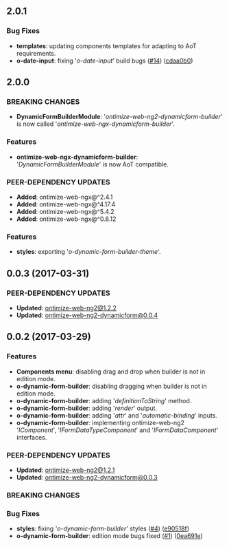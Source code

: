 ## 2.0.1

### Bug Fixes
* **templates**: updating components templates for adapting to AoT requirements.
* **o-date-input**: fixing '*o-date-input*' build bugs ([#14](https://github.com/OntimizeWeb/ontimize-web-ng2-dynamicform-builder/issues/14)) ([cdaa0b0](https://github.com/OntimizeWeb/ontimize-web-ng2-dynamicform-builder/commit/cdaa0b0))

## 2.0.0

### BREAKING CHANGES
* **DynamicFormBuilderModule**: '*ontimize-web-ng2-dynamicform-builder*' is now called '*ontimize-web-ngx-dynamicform-builder*'.

### Features
* **ontimize-web-ngx-dynamicform-builder**: '*DynamicFormBuilderModule*' is now AoT compatible.

### PEER-DEPENDENCY UPDATES ###
* **Added**:   ontimize-web-ngx@^2.4.1
* **Added**:   ontimize-web-ngx@^4.17.4
* **Added**:   ontimize-web-ngx@^5.4.2
* **Added**:   ontimize-web-ngx@^0.8.12

### Features
* **styles**: exporting '*o-dynamic-form-builder-theme*'.

## 0.0.3 (2017-03-31)

### PEER-DEPENDENCY UPDATES ###
* **Updated**: ontimize-web-ng2@1.2.2
* **Updated**: ontimize-web-ng2-dynamicform@0.0.4

## 0.0.2 (2017-03-29)

### Features
* **Components menu**: disabling drag and drop when builder is not in edition mode.
* **o-dynamic-form-builder**: disabling dragging when builder is not in edition mode.
* **o-dynamic-form-builder**: adding '*definitionToString*' method.
* **o-dynamic-form-builder**: adding '*render*' output.
* **o-dynamic-form-builder**: adding '*attr*' and '*automatic-binding*' inputs.
* **o-dynamic-form-builder**: implementing ontimize-web-ng2 '*IComponent*', '*IFormDataTypeComponent*' and '*IFormDataComponent*' interfaces.

### PEER-DEPENDENCY UPDATES ###
* **Updated**: ontimize-web-ng2@1.2.1
* **Updated**: ontimize-web-ng2-dynamicform@0.0.3

### BREAKING CHANGES

### Bug Fixes
* **styles**: fixing '*o-dynamic-form-builder*' styles ([#4](https://github.com/OntimizeWeb/ontimize-web-ng2-dynamicform-builder/issues/4)) ([e90518f](https://github.com/OntimizeWeb/ontimize-web-ng2-dynamicform-builder/commit/e90518f))
* **o-dynamic-form-builder**: edition mode bugs fixed ([#1](https://github.com/OntimizeWeb/ontimize-web-ng2/issues/1)) ([0ea691e](https://github.com/OntimizeWeb/ontimize-web-ng2/commit/0ea691e))
